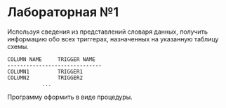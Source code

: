 # Лабораторная №1

Используя сведения из представлений словаря данных, получить информацию обо всех триггерах, назначенных на указанную таблицу схемы.
```
COLUMN NAME		TRIGGER NAME
------------------------------
COLUMN1			TRIGGER1
COLUMN2			TRIGGER2
		   ...
```
Программу оформить в виде процедуры.